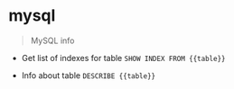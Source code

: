 # mysql

> MySQL info

- Get list of indexes for table
`SHOW INDEX FROM {{table}}`

- Info about table
`DESCRIBE {{table}}`
